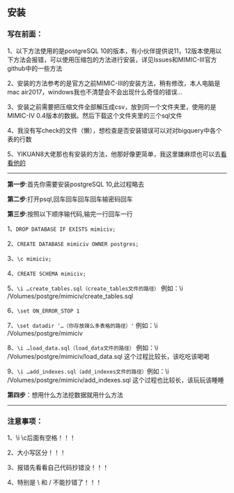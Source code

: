 安装
---
### 写在前面：
1、以下方法使用的是postgreSQL 10的版本，有小伙伴提供说11，12版本使用以下方法会报错，可以使用压缩包的方法进行安装，详见Issues和MIMIC-III官方github中的一些方法 

2、安装的方法参考的是官方之前MIMIC-III的安装方法，稍有修改，本人电脑是mac air2017，windows我也不清楚会不会出现什么奇怪的错误...

3、安装之前需要把压缩文件全部解压成csv，放到同一个文件夹里，使用的是MIMIC-IV 0.4版本的数据。然后下载这个文件夹里的三个sql文件

4、我没有写check的文件（懒），想检查是否安装错误可以对对bigquery中各个表的行数

5、YIKUAN8大佬那也有安装的方法，他那好像更简单，我这里嫌麻烦也可以去[看看他的](https://github.com/YIKUAN8/MIMIC-IV-Postgres)

---
**第一步**:首先你需要安装postgreSQL 10,此过程略去

**第二步**:打开psql,回车回车回车回车输密码回车

**第三步**:按照以下顺序输代码,输完一行回车一行

1、`DROP DATABASE IF EXISTS mimiciv;`

2、`CREATE DATABASE mimiciv OWNER postgres;`

3、`\c mimiciv;`

4、`CREATE SCHEMA mimiciv;`

5、`\i …create_tables.sql（create_tables文件的路径）` 例如：\i /Volumes/postgre/mimiciv/create_tables.sql

6、`\set ON_ERROR_STOP 1`

7、`\set datadir '…（你存放辣么多表格的路径）'` 例如：\i /Volumes/postgre/mimiciv

8、`\i …load_data.sql（load_data文件的路径）` 例如：\i /Volumes/postgre/mimiciv/load_data.sql 这个过程比较长，该吃吃该喝喝

9、`\i …add_indexes.sql（add_indexes文件的路径）`例如：\i /Volumes/postgre/mimiciv/add_indexes.sql 这个过程也比较长，该玩玩该睡睡

**第四步**：想用什么方法挖数据就用什么方法

---
### 注意事项：
1、\i \c后面有空格！！！

2、大小写区分！！！

3、报错先看看自己代码抄错没！！！

4、特别是 \ 和 / 不能抄错了！！！





